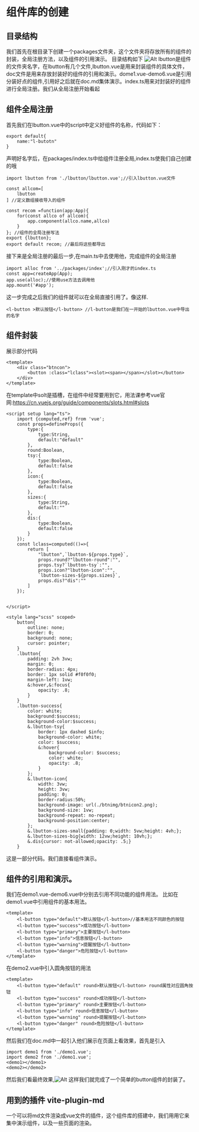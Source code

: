 # 组件库的创建

## 目录结构
我们首先在根目录下创建一个packages文件夹，这个文件夹将存放所有的组件的封装，全局注册方法，以及组件的引用演示。
目录结构如下
![Alt](./images/jg.png)
lbutton是组件的文件夹名字，在lbutton有几个文件,lbutton.vue是用来封装组件的具体文件，doc文件是用来存放封装好的组件的引用和演示。dome1.vue-demo6.vue是引用分装好点的组件,引用好之后就在doc.md集体演示。index.ts用来对封装好的组件进行全局注册。我们从全局注册开始看起

## 组件全局注册

首先我们在lbutton.vue中的script中定义好组件的名称，代码如下：
```
export default{
    name:"l-butotn"
}
```
声明好名字后，在packages/index.ts中给组件注册全局,index.ts使我们自己创建的哦
```
import lbutton from './lbutton/lbutton.vue';//引入lbutton.vue文件

const allcom=[
	lbutton
] //定义数组接收导入的组件

const recom =function(app:App){
	for(const allco of allcom){
		app.component(allco.name,allco)
	}
}; //组件的全局注册写法
export {lbutton};
export default recom; //最后将这些都导出
```
接下来是全局注册的最后一步,在main.ts中去使用他，完成组件的全局注册
```
import alloc from '../packages/index';//引入刚才的index.ts
const app=createApp(App);
app.use(alloc);//使用use方法去调用他
app.mount('#app');
```
这一步完成之后我们的组件就可以在全局直接引用了。像这样.
```
<l-button >默认按钮</l-button> //l-button是我们在一开始的lbutton.vue中导出的名字
```
## 组件封装
展示部分代码
```
<template>
	<div class="btncon">
		<button :class="lclass"><slot><span></span></slot></button>
	</div>
</template>
```
在template中solt是插槽，在组件中经常要用到它，用法课参考vue官网:https://cn.vuejs.org/guide/components/slots.html#slots
```
<script setup lang="ts">
	import {computed,ref} from 'vue';
	const props=defineProps({
		type:{
			type:String,
			default:"default"
		},
		round:Boolean,
		tsy:{
			type:Boolean,
			default:false
		},
		icon:{
			type:Boolean,
			default:false
		},
		sizes:{
			type:String,
			default:""
		},
		dis:{
			type:Boolean,
			default:false
		}
	});
	const lclass=computed(()=>{
		return [
			"lbutton",`lbutton-${props.type}`,
			props.round?"lbutton-round":"",
			props.tsy?`lbutton-tsy`:"",
			props.icon?"lbutton-icon":"",
			`lbutton-sizes-${props.sizes}`,
			props.dis?"dis":""
		]
	});


</script>
```
```
<style lang="scss" scoped>
	button{
		outline: none;
		border: 0;
		background: none;
		cursor: pointer;
	}
	.lbutton{
		padding: 2vh 3vw;
		margin: 0;
		border-radius: 4px;
		border: 1px solid #f0f0f0;
		margin-left: 1vw;
		&:hover,&:focus{
			opacity: .8;
		}
	}
	.lbutton-success{
		color: white;
		background:$success;
		background-color:$success;
		&.lbutton-tsy{
			border: 1px dashed $info;
			background-color: white;
			color: $success;
			&:hover{
				background-color: $success;
				color: white;
				opacity: .8;
			}
		};
		&.lbutton-icon{
			width: 3vw;
			height: 3vw;
			padding: 0;
			border-radius:50%;
			background-image: url(./btnimg/btnicon2.png);
			background-size: 1vw;
			background-repeat: no-repeat;
			background-position:center;
		};
		&.lbutton-sizes-small{padding: 0;width: 5vw;height: 4vh;};
		&.lbutton-sizes-big{width: 12vw;height: 10vh;};
		&.dis{cursor: not-allowed;opacity: .5;}
	}
```
这是一部分代码。我们直接看组件演示。

## 组件的引用和演示。
我们在demo1.vue-demo6.vue中分别去引用不同功能的组件用法。
比如在demo1.vue中引用组件的基本用法。
```
<template>
	<l-button type="default">默认按钮</l-button>//基本用法不同颜色的按钮
	<l-button type="success">成功按钮</l-button>
	<l-button type="primary">主要按钮</l-button>
	<l-button type="info">信息按钮</l-button>
	<l-button type="warning">提醒按钮</l-button>
	<l-button type="danger">危险按钮</l-button>
</template>
```
在demo2.vue中引入圆角按钮的用法
```
<template>
	<l-button type="default" round>默认按钮</l-button> round属性对应圆角按钮
	<l-button type="success" round>成功按钮</l-button>
	<l-button type="primary" round>主要按钮</l-button>
	<l-button type="info" round>信息按钮</l-button>
	<l-button type="warning" round>提醒按钮</l-button>
	<l-button type="danger" round>危险按钮</l-button>
</template>
```

然后我们在doc.md中一起引入他们展示在页面上看效果，首先是引入
```
import demo1 from './demo1.vue';
import demo2 from './demo1.vue';
<demo1></demo1>
<demo2></demo2>
```
然后我们看最终效果,![Alt](./images/xg.png)
这样我们就完成了一个简单的button组件的封装了。

## 用到的插件 vite-plugin-md
一个可以将md文件渲染成vue文件的插件，这个组件库的搭建中，我们用用它来集中演示组件，以及一些页面的渲染。